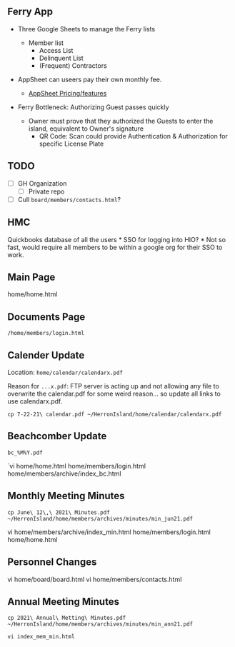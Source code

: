 

Ferry App
----------

* Three Google Sheets to manage the Ferry lists
    * Member list
        * Access List
        * Delinquent List
        * (Frequent) Contractors 

* AppSheet can useers pay their own monthly fee. 
    * [AppSheet Pricing/features](https://solutions.appsheet.com/pricing)

* Ferry Bottleneck: Authorizing Guest passes quickly
    * Owner must prove that they authorized the Guests to enter the island, equivalent to Owner's signature
        * QR Code:  Scan could provide Authentication & Authorization for specific License Plate

TODO
----

* [ ] GH Organization
    * [ ] Private repo
* [ ] Cull  `board/members/contacts.html`?

HMC
---

Quickbooks database of all the users
    * SSO for logging into HIO?
        * Not so fast, would require all members to be within a google org for their SSO to work.

Main Page
---------

home/home.html

Documents Page
--------------

`/home/members/login.html`

Calender Update
---------------

Location: `home/calendar/calendarx.pdf`

Reason for `...x.pdf`: FTP server is acting up and not allowing any file to overwrite the calendar.pdf for some weird reason... so update all links to use calendarx.pdf.

`cp 7-22-21\ calendar.pdf ~/HerronIsland/home/calendar/calendarx.pdf`


Beachcomber Update
---------------------

`bc_%M%Y.pdf`
 
`vi home/home.html home/members/login.html home/members/archive/index_bc.html

Monthly Meeting Minutes
----------------------

`cp June\ 12\,\ 2021\ Minutes.pdf ~/HerronIsland/home/members/archives/minutes/min_jun21.pdf`

vi home/members/archive/index_min.html home/members/login.html home/home.html


Personnel Changes
-----------------

vi home/board/board.html
vi home/members/contacts.html


Annual Meeting Minutes
----------------------

`cp 2021\ Annual\ Metting\ Minutes.pdf ~/HerronIsland/home/members/archives/minutes/min_ann21.pdf`

`vi index_mem_min.html`

